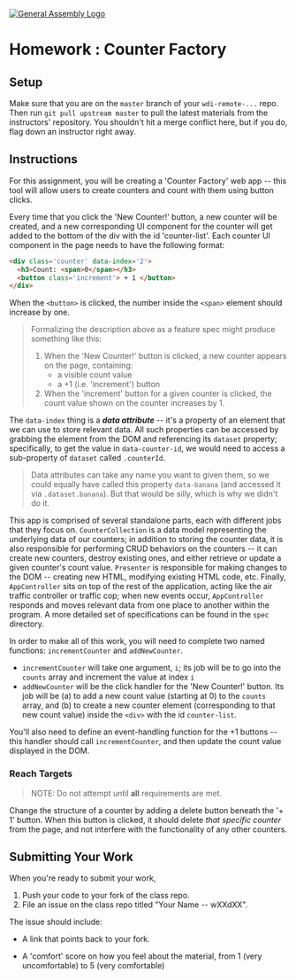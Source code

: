 [![General Assembly Logo](https://camo.githubusercontent.com/1a91b05b8f4d44b5bbfb83abac2b0996d8e26c92/687474703a2f2f692e696d6775722e636f6d2f6b6538555354712e706e67)](https://generalassemb.ly/education/web-development-immersive)

# Homework : Counter Factory

<!-- MATERIALS METADATA -->
<!--
  title: 'Counter Factory'
  type: homework
  creators: Matt Brendzel
  competencies: javascript, dom manipulation, event handling
-->

## Setup

Make sure that you are on the `master` branch of your `wdi-remote-...` repo.
Then run `git pull upstream master` to pull the latest materials from the
instructors' repository. You shouldn't hit a merge conflict here, but if you do,
flag down an instructor right away.

<!--
Next, navigate to the directory for today, go into the `homework` directory, and
run `npm install` -- this will download any assignment-specific JavaScript
dependencies into to a directory called `node_modules`.

As you work through this assignment, you should make commits regularly.
In particular, since there are automated tests built into this assignment, we
recommend that you make a commit every time that you pass a new test, in
addition to any other time you feel might be appropriate (e.g. just before
trying out something new). -->

## Instructions

For this assignment, you will be creating a 'Counter Factory' web app -- this
tool will allow users to create counters and count with them using button
clicks.

Every time that you click the 'New Counter!' button, a new counter will be
created, and a new corresponding UI component for the counter will get added to
the bottom of the div with the id 'counter-list'. Each counter UI component in
the page needs to have the following format:

```html
<div class='counter' data-index='2'>
  <h3>Count: <span>0</span></h3>
  <button class='increment'> + 1 </button>
</div>
```

When the `<button>` is clicked, the number inside the `<span>` element should
increase by one.

  >  Formalizing the description above as a feature spec might produce something like this:
  >  1. When the 'New Counter!' button is clicked, a new counter appears on the
  >     page, containing:
  >     *  a visible count value
  >     *  a +1 (i.e. 'increment') button
  >  2. When the 'increment' button for a given counter is clicked, the count value
  >    shown on the counter increases by 1.

The `data-index` thing is a _**data attribute**_ -- it's a property of an
element that we can use to store relevant data. All such properties can be
accessed by grabbing the element from the DOM and referencing its `dataset`
property; specifically, to get the value in `data-counter-id`, we would need to
access a sub-property of `dataset` called `.counterId`.

> Data attributes can take any name you want to given them, so we could equally
> have called this property `data-banana` (and accessed it via
> `.dataset.banana`). But that would be silly, which is why we didn't do it.

This app is comprised of several standalone parts, each with different jobs that
they focus on. `CounterCollection` is a data model representing the underlying
data of our counters; in addition to storing the counter data, it is also
responsible for performing CRUD behaviors on the counters -- it can create new
counters, destroy existing ones, and either retrieve or update a given counter's
count value. `Presenter` is responsible for making changes to the DOM --
creating new HTML, modifying existing HTML code, etc. Finally, `AppController`
sits on top of the rest of the application, acting like the air traffic
controller or traffic cop; when new events occur, `AppController` responds and
moves relevant data from one place to another within the program. A more
detailed set of specifications can be found in the `spec` directory.

In order to make all of this work, you will need to complete two named functions:
`incrementCounter` and `addNewCounter`.

-   `incrementCounter` will take one argument, `i`; its job will be to go into
    the `counts` array and increment the value at index `i`
-   `addNewCounter` will be the click handler for the 'New Counter!' button.
    Its job will be
    (a) to add a new count value (starting at 0) to the `counts` array,
    and
    (b) to create a new counter element (corresponding to that new count value)
    inside the `<div>` with the id `counter-list`.

You'll also need to define an event-handling function for the +1 buttons -- this
handler should call `incrementCounter`, and then update the count value
displayed in the DOM.

<!-- ### Testing Your Work

A set of automated tests, written in the [Mocha.js](https://mochajs.org/)
testing framework, has been provided for you with this assignment.
To run these tests, navigate to the `homework` directory and type `npm test`
into the console. Test your work regularly, and read the feedback from the tests
carefully -- it may give you a clue about what to do next. -->

### Reach Targets

> NOTE: Do not attempt until **all** requirements are met.

Change the structure of a counter by adding a delete button beneath the '+ 1'
button. When this button is clicked, it should delete _that specific counter_
from the page, and not interfere with the functionality of any other counters.

## Submitting Your Work

When you're ready to submit your work,

1.  Push your code to your fork of the class repo.
2.  File an issue on the class repo titled "Your Name -- wXXdXX".

The issue should include:

-   A link that points back to your fork.

-   A 'comfort' score on how you feel about the material, from 1 (very
    uncomfortable) to 5 (very comfortable)
